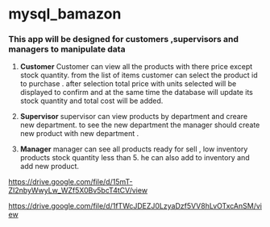 # mysql_bamazon

### This app will be designed for customers ,supervisors and managers to manipulate data ###
1. **Customer**
Customer can view all the products with there price except stock quantity.
from the list of items customer can select the product id to purchase . after selection total price with 
units selected will be displayed to confirm and at the same time the database will update its stock quantity and total cost will be added.

1. **Supervisor**
supervisor  can view products by department and creare new department.
to see the new department the manager should create new product with new department .

1. **Manager**
manager can see all products ready for sell , low inventory products stock quantity less than 5.
he can also add to inventory and add new product.

https://drive.google.com/file/d/15mT-ZI2nbyWwyLw_WZf5X0Bv5bcT4tCV/view

https://drive.google.com/file/d/1fTWcJDEZJ0LzyaDzf5VV8hLvOTxcAnSM/view

